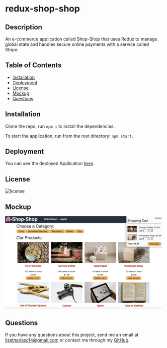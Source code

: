 # redux-shop-shop

## Description
An e-commerce application called Shop-Shop that uses Redux to manage global state and handles secure online payments with a service called Stripe.

  ## Table of Contents

* [Installation](#installation)
* [Deployment](#deployment)
* [License](#license)
* [Mockup](#mockup)
* [Questions](#questions)


## Installation 
Clone the repo, run `npm i` to install the dependencies. 

To start the application, run from the root directory:
`npm start`. 


## Deployment
You can see the deployed Application [here](https://redux-shop-shop-liz.herokuapp.com).

## License
![license](https://img.shields.io/badge/license-MIT-brightgreen)


## Mockup
![Mockup](mockup.png)

## Questions
If you have any questions about this project, send me an email at lizethariasc14@gmail.com or contact me through my [GitHub](https://github.com/lizariasc).